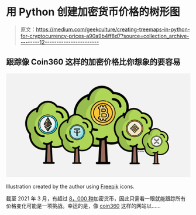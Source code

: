 # 用 Python 创建加密货币价格的树形图

> 原文：<https://medium.com/geekculture/creating-treemaps-in-python-for-cryptocurrency-prices-a90a9b4ff8d7?source=collection_archive---------12----------------------->

## 跟踪像 Coin360 这样的加密价格比你想象的要容易

![](img/27e758f4eda94379c2a5994ae344d873.png)

Illustration created by the author using [Freepik](https://www.flaticon.com/packs/cryptocurrency-104) icons.

截至 2021 年 3 月，有超过 [8，000 种](https://coinmarketcap.com/)加密货币，因此只需看一眼就能跟踪所有价格变化可能是一项挑战。幸运的是，像 [coin360](https://coin360.com/) 这样的网站以……
